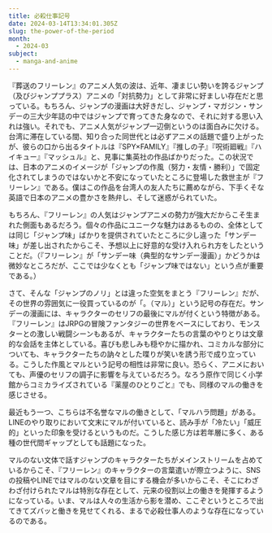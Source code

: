```yaml
---
title: 必殺仕事記号
date: 2024-03-14T13:34:01.305Z
slug: the-power-of-the-period
month:
  - 2024-03
subject:
  - manga-and-anime
---
```

『葬送のフリーレン』のアニメ人気の波は、近年、凄まじい勢いを誇るジャンプ（及びジャンププラス）アニメの「対抗勢力」として非常に好ましい存在だと思っている。もちろん、ジャンプの漫画は大好きだし、ジャンプ・マガジン・サンデーの三大少年誌の中ではジャンプで育ってきた身なので、それに対する思い入れは強い。それでも、アニメ人気がジャンプ一辺倒というのは面白みに欠ける。台湾に滞在している間、知り合った同世代とは必ずアニメの話題で盛り上がったが、彼らの口から出るタイトルは『SPY×FAMILY』『推しの子』『呪術廻戦』『ハイキュー』『マッシュル』と、見事に集英社の作品ばかりだった。この状況では、日本のアニメのイメージが「ジャンプの作風（努力・友情・勝利）」で固定化されてしまうのではないかと不安になっていたところに登場した救世主が『フリーレン』である。僕はこの作品を台湾人の友人たちに薦めながら、下手くそな英語で日本のアニメの豊かさを熱弁し、そして迷惑がられていた。

もちろん、『フリーレン』の人気はジャンプアニメの勢力が強大だからこそ生まれた側面もあるだろう。個々の作品にユニークな魅力はあるものの、全体としては同じ「ジャンプ味」ばかりを提供されていたところに少し違った「サンデー味」が差し出されたからこそ、予想以上に好意的な受け入れられ方をしたということだ。（『フリーレン』が「サンデー味（典型的なサンデー漫画）」かどうかは微妙なところだが、ここでは少なくとも「ジャンプ味ではない」という点が重要である。）

さて、そんな「ジャンプのノリ」とは違った空気をまとう『フリーレン』だが、その世界の雰囲気に一役買っているのが「。（マル）」という記号の存在だ。サンデーの漫画には、キャラクターのセリフの最後にマルが付くという特徴がある。『フリーレン』はJRPGの冒険ファンタジーの世界をベースにしており、モンスターとの激しい戦闘シーンもあるが、キャラクターたちの言葉のやりとりは文章的な会話を主体としている。喜びも悲しみも穏やかに描かれ、コミカルな部分についても、キャラクターたちの訥々とした喋りが笑いを誘う形で成り立っている。こうした作風とマルという記号の相性は非常に良い。恐らく、アニメにおいても、声優のセリフの調子に影響を与えているだろう。なろう原作で同じく小学館からコミカライズされている『薬屋のひとりごと』でも、同様のマルの働きを感じさせる。

最近もう一つ、こちらは不名誉なマルの働きとして、「マルハラ問題」がある。LINEのやり取りにおいて文末にマルが付いていると、読み手が「冷たい」「威圧的」といった印象を受けるというものだ。こうした感じ方は若年層に多く、ある種の世代間ギャップとしても話題になった。

マルのない文体で話すジャンプのキャラクターたちがメインストリームを占めているからこそ、『フリーレン』のキャラクターの言葉遣いが際立つように、SNSの投稿やLINEではマルのない文章を目にする機会が多いからこそ、そこにわざわざ付けられたマルは特別な存在として、元来の役割以上の働きを発揮するようになっている。いま、マルは人々の生活から影を潜め、ここぞというところで出てきてズバッと働きを見せてくれる、まるで必殺仕事人のような存在になっているのである。